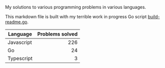 My solutions to various programming problems in various languages.

This markdown file is built with my terrible work in progress Go script [build-readme.go](build-readme.go).

| Language | Problems solved |
| --- | --: |
| Javascript | 226 |
| Go | 24 |
| Typescript | 3 |

